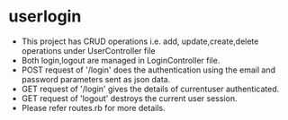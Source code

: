 # userlogin

* This project has CRUD operations i.e. add, update,create,delete operations under UserController file
* Both login,logout are managed in LoginController file.
* POST request of '/login' does the authentication using the email and password parameters sent as json data.
* GET request of '/login' gives the details of currentuser authenticated.
* GET request of 'logout' destroys the current user session.
* Please refer routes.rb for more details.
